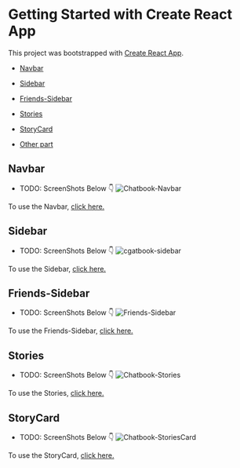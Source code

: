 # Getting Started with Create React App

This project was bootstrapped with [Create React App](https://github.com/facebook/create-react-app).

- [Navbar](#navbar)
- [Sidebar](#sidebar)
- [Friends-Sidebar](#friends-sidebar)
- [Stories](#stories)
- [StoryCard](#storycard)

- [Other part](#other-part)

## Navbar

- TODO: ScreenShots Below 👇
![Chatbook-Navbar](https://user-images.githubusercontent.com/102934270/204153533-272e7600-e559-49a1-84f5-4c2b7c80b62f.jpg)

To use the Navbar, [click here.](src/components/navbar)

## Sidebar

- TODO: ScreenShots Below 👇
![cgatbook-sidebar](https://user-images.githubusercontent.com/102934270/204154091-180d1ea4-fd87-4ea8-b99d-02ae1de775f2.jpg)

To use the Sidebar, [click here.](src/components/sidebar)

## Friends-Sidebar

- TODO: ScreenShots Below 👇
![Friends-Sidebar](https://user-images.githubusercontent.com/102934270/204154289-7c1200db-58fe-4222-9dd4-33d3c8a46ec0.jpg)

To use the Friends-Sidebar, [click here.](src/components/friends)

## Stories

- TODO: ScreenShots Below 👇
![Chatbook-Stories](https://user-images.githubusercontent.com/102934270/204307689-83459cb2-022e-4cc1-bc1c-02aa7609952c.jpg)

To use the Stories, [click here.](src/components/stories)

## StoryCard

- TODO: ScreenShots Below 👇
![Chatbook-StoriesCard](https://user-images.githubusercontent.com/102934270/204308222-8441b5d5-2020-40c6-a74b-86d3249f67c8.jpg)

To use the StoryCard, [click here.](src/components/storycard)
